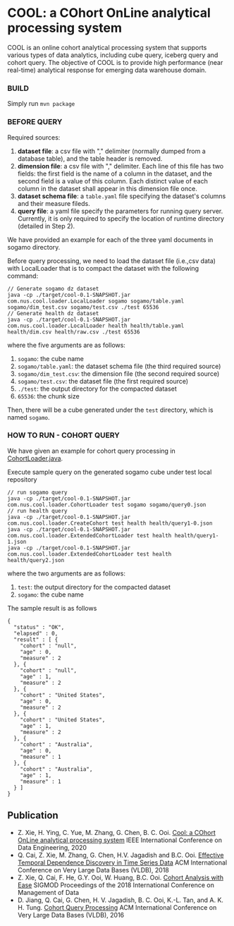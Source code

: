 # COOL: a COhort OnLine analytical processing system

COOL is an online cohort analytical processing system that supports various types of data analytics, including cube query, iceberg query and cohort query.
The objective of COOL is to provide high performance (near real-time) analytical response for emerging data warehouse domain.

### BUILD
Simply run `mvn package`

### BEFORE QUERY
Required sources:

1. **dataset file**: a csv file with "," delimiter (normally dumped from a database table), and the table header is removed.
2. **dimension file**: a csv file with "," delimiter.
Each line of this file has two fields: the first field is the name of a column in the dataset, and the second field is a value of this column.
Each distinct value of each column in the dataset shall appear in this dimension file once.
3. **dataset schema file**: a `table.yaml` file specifying the dataset's columns and their measure fileds.
4. **query file**: a yaml file specify the parameters for running query server.
Currently, it is only required to specify the location of runtime directory (detailed in Step 2).

We have provided an example for each of the three yaml documents in sogamo directory.

Before query processing, we need to load the dataset file (i.e.,csv data) with LocalLoader that is to compact the dataset with the following command:
```
// Generate sogamo dz dataset
java -cp ./target/cool-0.1-SNAPSHOT.jar com.nus.cool.loader.LocalLoader sogamo sogamo/table.yaml sogamo/dim_test.csv sogamo/test.csv ./test 65536
// Generate health dz dataset
java -cp ./target/cool-0.1-SNAPSHOT.jar com.nus.cool.loader.LocalLoader health health/table.yaml health/dim.csv health/raw.csv ./test 65536
```
where the five arguments are as follows:
1. `sogamo`: the cube name
2. `sogamo/table.yaml`: the dataset schema file (the third required source)
3. `sogamo/dim_test.csv`: the dimension file (the second required source)
4. `sogamo/test.csv`: the dataset file (the first required source)
5. `./test`: the output directory for the compacted dataset
6. `65536`: the chunk size

Then, there will be a cube generated under the `test` directory, which is named `sogamo`.

### HOW TO RUN - COHORT QUERY
We have given an example for cohort query processing in [CohortLoader.java](src/main/java/com/nus/cool/loader/CohortLoader.java).

Execute sample query on the generated sogamo cube under test local repository
```
// run sogamo query 
java -cp ./target/cool-0.1-SNAPSHOT.jar com.nus.cool.loader.CohortLoader test sogamo sogamo/query0.json
// run health query 
java -cp ./target/cool-0.1-SNAPSHOT.jar com.nus.cool.loader.CreateCohort test health health/query1-0.json
java -cp ./target/cool-0.1-SNAPSHOT.jar com.nus.cool.loader.ExtendedCohortLoader test health health/query1-1.json
java -cp ./target/cool-0.1-SNAPSHOT.jar com.nus.cool.loader.ExtendedCohortLoader test health health/query2.json
```
where the two arguments are as follows:
1. `test`: the output directory for the compacted dataset
2. `sogamo`: the cube name

The sample result is as follows
```
{
  "status" : "OK",
  "elapsed" : 0,
  "result" : [ {
    "cohort" : "null",
    "age" : 0,
    "measure" : 2
  }, {
    "cohort" : "null",
    "age" : 1,
    "measure" : 2
  }, {
    "cohort" : "United States",
    "age" : 0,
    "measure" : 2
  }, {
    "cohort" : "United States",
    "age" : 1,
    "measure" : 2
  }, {
    "cohort" : "Australia",
    "age" : 0,
    "measure" : 1
  }, {
    "cohort" : "Australia",
    "age" : 1,
    "measure" : 1
  } ]
}
```

## Publication
* Z. Xie, H. Ying, C. Yue, M. Zhang, G. Chen, B. C. Ooi. [Cool: a COhort OnLine analytical processing system](https://www.comp.nus.edu.sg/~ooibc/icde20cool.pdf) IEEE International Conference on Data Engineering, 2020
* Q. Cai, Z. Xie, M. Zhang, G. Chen, H.V. Jagadish and B.C. Ooi. [Effective Temporal Dependence Discovery in Time Series Data](http://www.comp.nus.edu.sg/~ooibc/cohana18.pdf) ACM International Conference on Very Large Data Bases (VLDB), 2018
* Z. Xie, Q. Cai, F. He, G.Y. Ooi, W. Huang, B.C. Ooi. [Cohort Analysis with Ease](https://dl.acm.org/doi/10.1145/3183713.3193540) SIGMOD Proceedings of the 2018 International Conference on Management of Data
* D. Jiang, Q. Cai, G. Chen, H. V. Jagadish, B. C. Ooi, K.-L. Tan, and A. K. H. Tung. [Cohort Query Processing](http://www.vldb.org/pvldb/vol10/p1-ooi.pdf) ACM International Conference on Very Large Data Bases (VLDB), 2016
